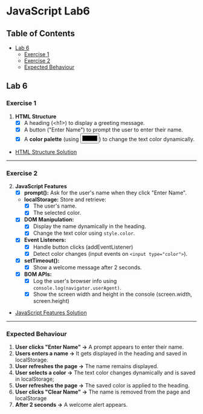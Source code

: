 # JavaScript Lab6

## Table of Contents
  - [Lab 6](#lab-6)
    - [Exercise 1](#exercise-1)
    - [Exercise 2](#exercise-2)
    - [Expected Behaviour](#expected-behaviour)

## Lab 6
### Exercise 1
  1. **HTML Structure**
     - [x] A heading (\<h1\>) to display a greeting message.
     - [x] A button ("Enter Name") to prompt the user to enter their name.
     - [x] A **color palette** (using <input type="color">) to change the text 
     color dynamically.

  - [HTML Structure Solution](./index.html)

---

### Exercise 2
  2. **JavaScript Features**
     - [x] **prompt():** Ask for the user's name when they click "Enter Name".
     - **localStorage:** Store and retrieve:
       - [x] The user's name.
       - [x] The selected color.
     - [x] **DOM Manipulation:**
       - [x] Display the name dynamically in the heading.
       - [x] Change the text color using `style.color`.
     - [x] **Event Listeners:**
       - [x] Handle button clicks (addEventListener)
       - [x] Detect color changes (input events on `<input type="color">`).
     - [x] **setTimeout():**
       - [x] Show a welcome message after 2 seconds.
     - [x] **BOM APIs:**
       - [x] Log the user's browser info using 
       `console.log(navigator.userAgent)`.
       - [x] Show the screen width and height in the console (screen.width, 
       screen.height)

  - [JavaScript Features Solution](./script.js)

---

### Expected Behaviour
  1. **User clicks "Enter Name" &rarr;** A prompt appears to enter their name.
  2. **Users enters a name &rarr;** It gets displayed in the heading and saved 
  in localStorage.
  3. **User refreshes the page &rarr;** The name remains displayed.
  4. **User selects a color &rarr;** The text color changes dynamically and is 
  saved in localStorage;
  5. **User refreshes the page &rarr;** The saved color is applied to the 
  heading.
  6. **User clicks "Clear Name" &rarr;** The name is removed from the page and 
  localStorage
  7. **After 2 seconds &rarr;** A welcome alert appears.
